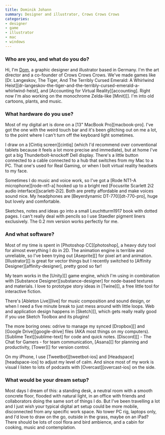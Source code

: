 ```yaml
---
title: Dominik Johann
summary: Designer and illustrator, Crows Crows Crows
categories:
- designer
- game
- illustrator
- mac
- windows
---
```


### Who are you, and what do you do?

Hi, I'm [Dom](http://www.dominikjohann.de/ "Dominik's website."), a graphic designer and illustrator based in Germany. I'm the art director and a co-founder of Crows Crows Crows. We've made games like [Dr. Langeskov, The Tiger, And The Terribly Cursed Emerald: A Whirlwind Heist][dr-langeskov-the-tiger-and-the-terribly-cursed-emerald-a-whirlwind-heist], and [Accounting for Virtual Reality][accounting]. Right now I'm also working on the monochrome Zelda-like [Minit][]. I'm into old cartoons, plants, and music.

### What hardware do you use?

Most of my digital art is done on a [13" MacBook Pro][macbook-pro]. I've got the one with the weird touch bar and it's been glitching out on me a lot, to the point where I can't turn off the keyboard light sometimes.

I draw on a [Cintiq screen][cintiq] (which I'd recommend over conventional tablets because it feels a lot more precise and immediate), but at home I've got a big Thunderbolt-knockoff Dell display. There's a little button connected to a cable connected to a hub that switches from my Mac to a PC. That one's used for Real Gaming, or when I bolt virtual reality headsets to my face.

Sometimes I do music and voice work, so I've got a [Rode NT1-A microphone][rode-nt1-a] hooked up to a bright red [Focusrite Scarlett 2i2 audio interface][scarlett-2i2]. Both are pretty affordable and make voices sound nice. My headphones are [Beyerdynamic DT-770][dt-770-pro], huge but lovely and comfortable.

Sketches, notes and ideas go into a small Leuchtturm1917 book with dotted pages. I can't really deal with pencils so I use Staedler pigment liners exclusively. The 0.2 mm version works perfectly for me.

### And what software?

Most of my time is spent in [Photoshop CC][photoshop], a heavy duty tool for almost everything I do in 2D. The animation engine is terrible and unreliable, so I've been trying out [Aseprite][] for pixel art and animation. [Illustrator][] is great for vector things but I recently switched to [Affinity Designer][affinity-designer], pretty good so far!

My team works in the [Unity][] game engine, which I'm using in combination with [Substance Designer][substance-designer] for node-based textures and materials. I love to prototype story ideas in [Twine][], a free little tool for interactive fiction.

There's [Ableton Live][live] for music composition and sound design, or when I need a five minute break to just mess around with little loops. Web and application design happens in [Sketch][], which gets really really good if you use Sketch Toolbox and its plugins!

The more boring ones: odrive to manage my synced [Dropbox][] and [Google Drive][google-drive] files (AKA most things on my computers). [Sublime Text][sublime-text] for code and quick notes. [Discord][] - The Chat for Gamers - for team communication, [Asana][] for planning and productivity, [Tower][] for version control.

On my iPhone, I use [Tweetbot][tweetbot-ios] and [Headspace][headspace-ios] to adjust my level of calm. And since most of my work is visual I listen to lots of podcasts with [Overcast][overcast-ios] on the side.

### What would be your dream setup?

Most days I dream of this: a standing desk, a neutral room with a smooth concrete floor, flooded with natural light, in an office with friends and collaborators doing the same sort of things I do. But I've been travelling a lot and I just wish your typical digital art setup could be more mobile, disconnected from any specific work space. No tower PC rig, laptops only, and I'd love to draw on the go, outside in the grass, maybe on an iPad? There should be lots of cool flora and bird ambience, and a cabin for cooking, music and contemplation.